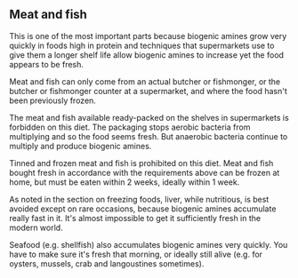 ## Meat and fish

This is one of the most important parts because biogenic amines grow very quickly in foods high in protein and techniques that supermarkets use to give them a longer shelf life allow biogenic amines to increase yet the food appears to be fresh.

Meat and fish can only come from an actual butcher or fishmonger, or the butcher or fishmonger counter at a supermarket, and where the food hasn't been previously frozen.

The meat and fish available ready-packed on the shelves in supermarkets is forbidden on this diet. The packaging stops aerobic bacteria from multiplying and so the food seems fresh. But anaerobic bacteria continue to multiply and produce biogenic amines.

Tinned and frozen meat and fish is prohibited on this diet. Meat and fish bought fresh in accordance with the requirements above can be frozen at home, but must be eaten within 2 weeks, ideally within 1 week.

As noted in the section on freezing foods, liver, while nutritious, is best avoided except on rare occasions, because biogenic amines accumulate really fast in it. It's almost impossible to get it sufficiently fresh in the modern world.

Seafood (e.g. shellfish) also accumulates biogenic amines very quickly. You have to make sure it's fresh that morning, or ideally still alive (e.g. for oysters, mussels, crab and langoustines sometimes).

